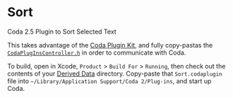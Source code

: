 # Sort

Coda 2.5 Plugin to Sort Selected Text

This takes advantage of the [Coda Plugin Kit](https://github.com/panicinc/CodaPluginKit), and fully
copy-pastas the
[`CodaPlugInsController.h`](https://github.com/panicinc/CodaPluginKit/blob/master/Cocoa%20Plug-ins/CodaPlugInsController.h)
in order to communicate with Coda.

To build, open in Xcode, `Product` > `Build For` > `Running`, then check out the contents of your
[Derived Data](https://developer.apple.com/library/ios/recipes/xcode_help-locations_preferences/DerivedData/DerivedData.html)
directory. Copy-paste that `Sort.codaplugin` file into
`~/Library/Application Support/Coda 2/Plug-ins`, and start up Coda.